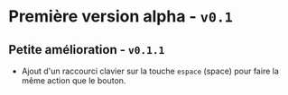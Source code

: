 # Première version alpha - `v0.1`

## Petite amélioration - `v0.1.1`

- Ajout d'un raccourci clavier sur la touche `espace` (space) pour faire la même action que le bouton.